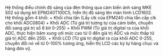 Hệ thống điểu chỉnh độ sáng của đèn thông qua cảm biến ánh sáng MKE S02 sử dụng kit EPM240T100C5, hiển thị độ sáng lên màn hình LCD1602. 
Hệ thống gồm 4 khối:  + Khối chia tần (Lấy clk của EPM240 chia tần cấp clk cho khối ADC0804)
                      + Khối ADC (Từ giá trị tương tự của cảm biến, chuyển đổi sang giá trị số 8 bit 0-255)
                      + Khối PWM (Từ giá trị digital ra của khối ADC, thực hiện băm xung với mức cao từ 0 đến giá trị ADC và mức thấp từ giá trị ADC đến 255).
                      + Khối LCD (Từ giá trị digital ra của khối ADC 0-255, chuyển đổi nó về từ 0-100% tương ứng, hiển thị LCD các ký tự hàng chục và hàng đơn vị).
